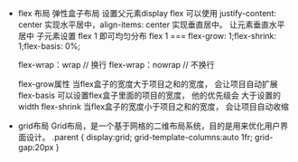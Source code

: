 - flex 布局  弹性盒子布局
  设置父元素display flex
  可以使用 justify-content: center 实现水平居中，align-items: center 实现垂直居中。 让元素垂直水平居中
  子元素设置 flex 1 即可均匀分布   flex 1   ===  flex-grow: 1;flex-shrink: 1;flex-basis: 0%;
        
  flex-wrap：wrap   // 换行
  flex-wrap：nowrap   // 不换行

  flex-grow属性 当flex盒子的宽度大于项目之和的宽度， 会让项目自动扩展
  flex-basis 可以设置flex盒子里面的项目的宽度， 他的优先级会 大于设置的width
  flex-shrink   当flex盒子的宽度小于项目之和的宽度， 会让项目自动收缩
- grid布局
Grid布局，是一个基于网格的二维布局系统，目的是用来优化用户界面设计。
  .parent {
    display:grid;
    grid-template-columns:auto 1fr;
    grid-gap:20px
  } 